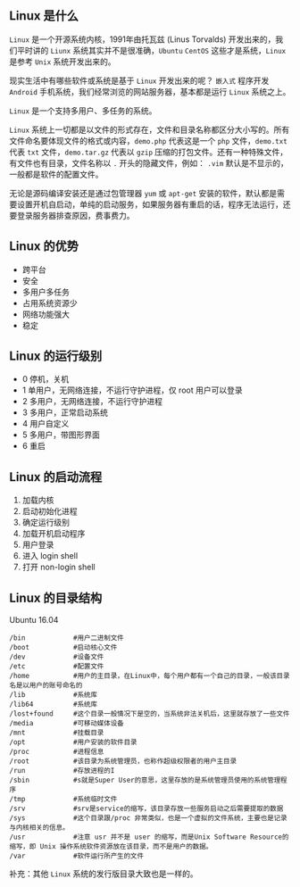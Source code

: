 ## Linux 是什么

`Linux` 是一个开源系统内核，1991年由托瓦兹 (Linus Torvalds) 开发出来的，我们平时讲的 `Liunx` 系统其实并不是很准确，`Ubuntu` `CentOS` 这些才是系统，`Linux` 是参考 `Unix` 系统开发出来的。

现实生活中有哪些软件或系统是基于 `Linux` 开发出来的呢？ `嵌入式` 程序开发 `Android` 手机系统，我们经常浏览的网站服务器，基本都是运行 `Linux` 系统之上。

`Linux` 是一个支持多用户、多任务的系统。

`Linux` 系统上一切都是以文件的形式存在，文件和目录名称都区分大小写的。所有文件命名要体现文件的格式或内容，`demo.php` 代表这是一个 `php` 文件，`demo.txt` 代表 `txt` 文件，`demo.tar.gz` 代表以 `gzip` 压缩的打包文件。还有一种特殊文件，有文件也有目录，文件名称以 `.` 开头的隐藏文件，例如： `.vim` 默认是不显示的，一般都是软件的配置文件。

无论是源码编译安装还是通过包管理器 `yum` 或 `apt-get` 安装的软件，默认都是需要设置开机自启动，单纯的启动服务，如果服务器有重启的话，程序无法运行，还要登录服务器排查原因，费事费力。

## Linux 的优势

- 跨平台
- 安全
- 多用户多任务
- 占用系统资源少
- 网络功能强大
- 稳定

## Linux 的运行级别

- 0 停机，关机
- 1 单用户，无网络连接，不运行守护进程，仅 root 用户可以登录
- 2 多用户，无网络连接，不运行守护进程
- 3 多用户，正常启动系统
- 4 用户自定义
- 5 多用户，带图形界面
- 6 重启

## Linux 的启动流程

1. 加载内核
2. 启动初始化进程
3. 确定运行级别
4. 加载开机启动程序
5. 用户登录
6. 进入 login shell
7. 打开 non-login shell

## Linux 的目录结构

Ubuntu 16.04

```
/bin            #用户二进制文件
/boot           #启动核心文件
/dev            #设备文件
/etc            #配置文件
/home           #用户的主目录，在Linux中，每个用户都有一个自己的目录，一般该目录名是以用户的账号命名的
/lib            #系统库
/lib64          #系统库
/lost+found     #这个目录一般情况下是空的，当系统非法关机后，这里就存放了一些文件
/media          #可移动媒体设备
/mnt            #挂载目录
/opt            #用户安装的软件目录
/proc           #进程信息
/root           #该目录为系统管理员，也称作超级权限者的用户主目录
/run            #存放进程的I
/sbin           #s就是Super User的意思，这里存放的是系统管理员使用的系统管理程序
/tmp            #系统临时文件
/srv            #srv是service的缩写，该目录存放一些服务启动之后需要提取的数据
/sys            #这个目录跟/proc 非常类似，也是一个虚拟的文件系统，主要也是记录与内核相关的信息。
/usr            #注意 usr 并不是 user 的缩写，而是Unix Software Resource的缩写，即 Unix 操作系统软件资源放在该目录，而不是用户的数据。
/var            #软件运行所产生的文件
```

补充：其他 `Linux` 系统的发行版目录大致也是一样的。
